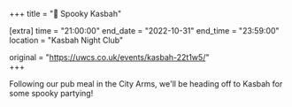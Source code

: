 +++
title = "👻 Spooky Kasbah"

[extra]
time = "21:00:00"
end_date = "2022-10-31"
end_time = "23:59:00"
location = "Kasbah Night Club"

original = "https://uwcs.co.uk/events/kasbah-22t1w5/"    
+++

Following our pub meal in the City Arms, we'll be heading off to Kasbah for some spooky partying\!

